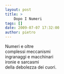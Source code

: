 ```yaml
---
layout: post
title: >
    Dopo I Numeri
tags: []
date: 2009-07-07 17:32:00
author: pietro
---
```

Numeri e oltre<br/>complessi meccanismi<br/>ingranaggi e macchinari<br/>ironie e sarcasmi<br/>della debolezza dei cuori.
